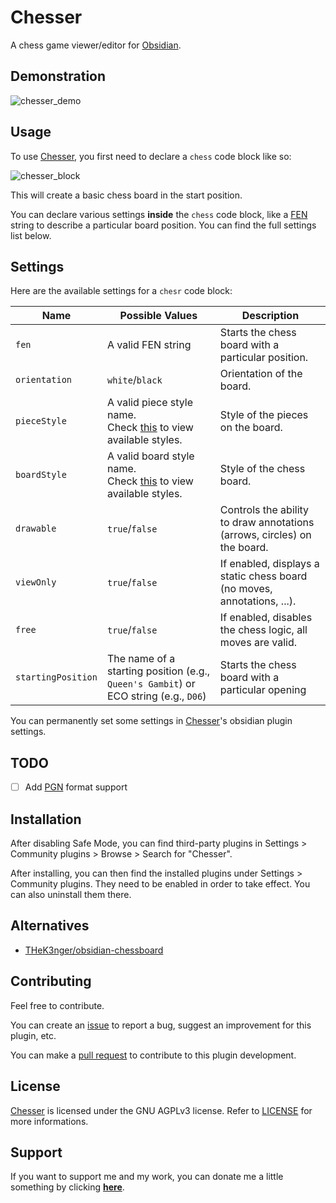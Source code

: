 # Chesser

A chess game viewer/editor for [Obsidian](https://obsidian.md/).

## Demonstration

![chesser_demo](https://raw.githubusercontent.com/SilentVoid13/Chesser/master/imgs/chesser_demo.gif)

## Usage

To use [Chesser](https://github.com/SilentVoid13/Chesser), you first need to declare a `chess` code block like so:

![chesser_block](imgs/chesser_block.png)

This will create a basic chess board in the start position.

You can declare various settings **inside** the `chess` code block, like a [FEN](https://en.wikipedia.org/wiki/Forsyth%E2%80%93Edwards_Notation) string to describe a particular board position. You can find the full settings list below.

## Settings

Here are the available settings for a `chesr` code block:

| Name          | Possible Values                                              | Description                                                  |
| ------------- | ------------------------------------------------------------ | ------------------------------------------------------------ |
| `fen`         | A valid FEN string                                           | Starts the chess board with a particular position.           |
| `orientation` | `white`/`black`                                              | Orientation of the board.                                    |
| `pieceStyle`  | A valid piece style name.<br />Check [this](https://github.com/SilentVoid13/Chesser/tree/master/assets/piece-css) to view available styles. | Style of the pieces on the board.                            |
| `boardStyle`  | A valid board style name.<br />Check [this](https://github.com/SilentVoid13/Chesser/tree/master/assets/board-css) to view available styles. | Style of the chess board.                                    |
| `drawable`    | `true`/`false`                                               | Controls the ability to draw annotations (arrows, circles) on the board. |
| `viewOnly`    | `true`/`false`                                               | If enabled, displays a static chess board (no moves, annotations, ...). |
| `free`        | `true`/`false`                                               | If enabled, disables the chess logic, all moves are valid.   |
| `startingPosition`| The name of a starting position (e.g., `Queen's Gambit`) or ECO string (e.g., `D06`)  | Starts the chess board with a particular opening |

You can permanently set some settings in [Chesser](https://github.com/SilentVoid13/Chesser)'s obsidian plugin settings.

## TODO

- [ ] Add [PGN](https://en.wikipedia.org/wiki/Portable_Game_Notation) format support

## Installation

After disabling Safe Mode, you can find third-party plugins in Settings > Community plugins > Browse > Search for "Chesser".

After installing, you can then find the installed plugins under Settings > Community plugins. They need to be enabled in order to take effect. You can also uninstall them there.

## Alternatives

- [THeK3nger/obsidian-chessboard](https://github.com/THeK3nger/obsidian-chessboard)

## Contributing

Feel free to contribute.

You can create an [issue](https://github.com/SilentVoid13/Chesser/issues) to report a bug, suggest an improvement for this plugin, etc.

You can make a [pull request](https://github.com/SilentVoid13/Chesser/pulls) to contribute to this plugin development.

## License

[Chesser](https://github.com/SilentVoid13/Chesser) is licensed under the GNU AGPLv3 license. Refer to [LICENSE](https://github.com/SilentVoid13/Chesser/blob/master/LICENSE.TXT) for more informations.

## Support

If you want to support me and my work, you can donate me a little something by clicking [**here**](https://www.paypal.com/donate?hosted_button_id=U2SRGAFYXT32Q).